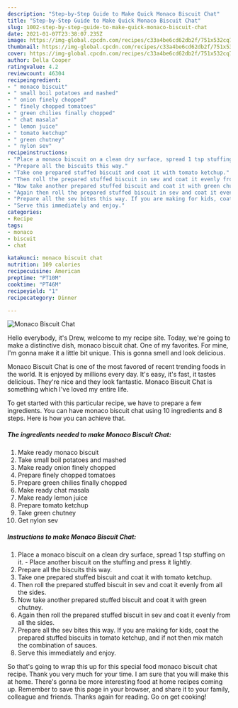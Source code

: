 ```yaml
---
description: "Step-by-Step Guide to Make Quick Monaco Biscuit Chat"
title: "Step-by-Step Guide to Make Quick Monaco Biscuit Chat"
slug: 1002-step-by-step-guide-to-make-quick-monaco-biscuit-chat
date: 2021-01-07T23:38:07.235Z
image: https://img-global.cpcdn.com/recipes/c33a4be6cd62db2f/751x532cq70/monaco-biscuit-chat-recipe-main-photo.jpg
thumbnail: https://img-global.cpcdn.com/recipes/c33a4be6cd62db2f/751x532cq70/monaco-biscuit-chat-recipe-main-photo.jpg
cover: https://img-global.cpcdn.com/recipes/c33a4be6cd62db2f/751x532cq70/monaco-biscuit-chat-recipe-main-photo.jpg
author: Della Cooper
ratingvalue: 4.2
reviewcount: 46304
recipeingredient:
- " monaco biscuit"
- " small boil potatoes and mashed"
- " onion finely chopped"
- " finely chopped tomatoes"
- " green chilies finally chopped"
- " chat masala"
- " lemon juice"
- " tomato ketchup"
- " green chutney"
- " nylon sev"
recipeinstructions:
- "Place a monaco biscuit on a clean dry surface, spread 1 tsp stuffing on it. Place another biscuit on the stuffing and press it lightly."
- "Prepare all the biscuits this way."
- "Take one prepared stuffed biscuit and coat it with tomato ketchup."
- "Then roll the prepared stuffed biscuit in sev and coat it evenly from all the sides."
- "Now take another prepared stuffed biscuit and coat it with green chutney."
- "Again then roll the prepared stuffed biscuit in sev and coat it evenly from all the sides."
- "Prepare all the sev bites this way. If you are making for kids, coat the prepared stuffed biscuits in tomato ketchup, and if not then mix match the combination of sauces."
- "Serve this immediately and enjoy."
categories:
- Recipe
tags:
- monaco
- biscuit
- chat

katakunci: monaco biscuit chat 
nutrition: 109 calories
recipecuisine: American
preptime: "PT10M"
cooktime: "PT46M"
recipeyield: "1"
recipecategory: Dinner

---
```



![Monaco Biscuit Chat](https://img-global.cpcdn.com/recipes/c33a4be6cd62db2f/751x532cq70/monaco-biscuit-chat-recipe-main-photo.jpg)

Hello everybody, it's Drew, welcome to my recipe site. Today, we're going to make a distinctive dish, monaco biscuit chat. One of my favorites. For mine, I'm gonna make it a little bit unique. This is gonna smell and look delicious.

Monaco Biscuit Chat is one of the most favored of recent trending foods in the world. It is enjoyed by millions every day. It's easy, it's fast, it tastes delicious. They're nice and they look fantastic. Monaco Biscuit Chat is something which I've loved my entire life.




To get started with this particular recipe, we have to prepare a few ingredients. You can have monaco biscuit chat using 10 ingredients and 8 steps. Here is how you can achieve that.

<!--inarticleads1-->

##### The ingredients needed to make Monaco Biscuit Chat:

1. Make ready  monaco biscuit
1. Take  small boil potatoes and mashed
1. Make ready  onion finely chopped
1. Prepare  finely chopped tomatoes
1. Prepare  green chilies finally chopped
1. Make ready  chat masala
1. Make ready  lemon juice
1. Prepare  tomato ketchup
1. Take  green chutney
1. Get  nylon sev




<!--inarticleads2-->

##### Instructions to make Monaco Biscuit Chat:

1. Place a monaco biscuit on a clean dry surface, spread 1 tsp stuffing on it. - Place another biscuit on the stuffing and press it lightly.
1. Prepare all the biscuits this way.
1. Take one prepared stuffed biscuit and coat it with tomato ketchup.
1. Then roll the prepared stuffed biscuit in sev and coat it evenly from all the sides.
1. Now take another prepared stuffed biscuit and coat it with green chutney.
1. Again then roll the prepared stuffed biscuit in sev and coat it evenly from all the sides.
1. Prepare all the sev bites this way. If you are making for kids, coat the prepared stuffed biscuits in tomato ketchup, and if not then mix match the combination of sauces.
1. Serve this immediately and enjoy.




So that's going to wrap this up for this special food monaco biscuit chat recipe. Thank you very much for your time. I am sure that you will make this at home. There's gonna be more interesting food at home recipes coming up. Remember to save this page in your browser, and share it to your family, colleague and friends. Thanks again for reading. Go on get cooking!
